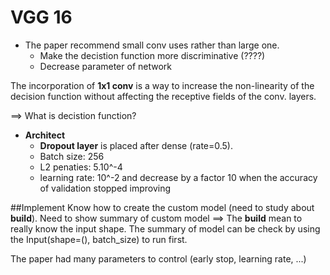 # VGG 16


* The paper recommend small conv uses rather than large one. 
	* Make the decistion function more discriminative (????)
	* Decrease parameter of network


The incorporation of **1x1 conv** is a way to increase the non-linearity of the decision function without affecting the receptive fields of the conv. layers.

==> What is decistion function?

* **Architect**
	* **Dropout layer** is placed after dense (rate=0.5).
	* Batch size: 256
	* L2 penaties: 5.10^-4
	* learning rate: 10^-2 and decrease by a factor 10 when the accuracy of validation stopped improving




##Implement
Know how to create the custom model (need to study about __build__). Need to show summary of custom model 
==> The __build__ mean to really know the input shape. The summary of model can be check by using the Input(shape=(), batch_size) to run first.

The paper had many parameters to control (early stop, learning rate, ...) 
